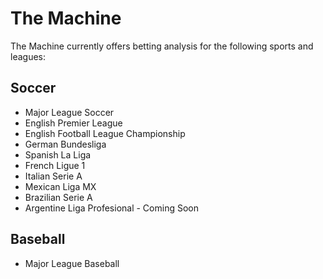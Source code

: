 # The Machine

The Machine currently offers betting analysis for the following sports and leagues:
  
## Soccer
  - Major League Soccer
  - English Premier League
  - English Football League Championship
  - German Bundesliga
  - Spanish La Liga
  - French Ligue 1
  - Italian Serie A
  - Mexican Liga MX
  - Brazilian Serie A
  - Argentine Liga Profesional - Coming Soon
  
## Baseball
  - Major League Baseball
